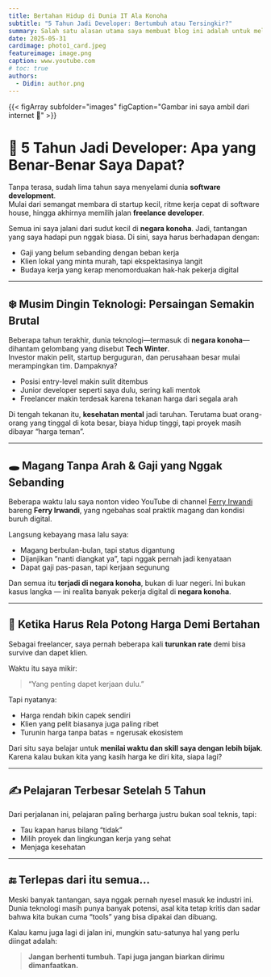 ```yaml
---
title: Bertahan Hidup di Dunia IT Ala Konoha
subtitle: "5 Tahun Jadi Developer: Bertumbuh atau Tersingkir?"
summary: Salah satu alasan utama saya membuat blog ini adalah untuk melatih kemampuan menulis, terutama dalam membuat dokumentasi kode. Selain itu, blog ini menjadi tempat menyimpan catatan teknologi yang saya gunakan, insight dari lapangan, dan ide-ide acak yang mampir ke kepala.
date: 2025-05-31
cardimage: photo1_card.jpeg
featureimage: image.png
caption: www.youtube.com
# toc: true
authors:
  - Didin: author.png
---
```

{{< figArray subfolder="images" figCaption="Gambar ini saya ambil dari internet :wave:" >}}

# 🧭 5 Tahun Jadi Developer: Apa yang Benar-Benar Saya Dapat?

Tanpa terasa, sudah lima tahun saya menyelami dunia **software development**.  
Mulai dari semangat membara di startup kecil, ritme kerja cepat di software house, hingga akhirnya memilih jalan **freelance developer**.

Semua ini saya jalani dari sudut kecil di **negara konoha**. Jadi, tantangan yang saya hadapi pun nggak biasa. Di sini, saya harus berhadapan dengan:

- Gaji yang belum sebanding dengan beban kerja  
- Klien lokal yang minta murah, tapi ekspektasinya langit  
- Budaya kerja yang kerap menomorduakan hak-hak pekerja digital

---

## ❄️ Musim Dingin Teknologi: Persaingan Semakin Brutal

Beberapa tahun terakhir, dunia teknologi—termasuk di **negara konoha**—dihantam gelombang yang disebut **Tech Winter**.  
Investor makin pelit, startup berguguran, dan perusahaan besar mulai merampingkan tim. Dampaknya?

- Posisi entry-level makin sulit ditembus  
- Junior developer seperti saya dulu, sering kali mentok  
- Freelancer makin terdesak karena tekanan harga dari segala arah

Di tengah tekanan itu, **kesehatan mental** jadi taruhan. Terutama buat orang-orang yang tinggal di kota besar, biaya hidup tinggi, tapi proyek masih dibayar “harga teman”.

---

## 🕳️ Magang Tanpa Arah & Gaji yang Nggak Sebanding

Beberapa waktu lalu saya nonton video YouTube di channel [Ferry Irwandi](https://youtu.be/lzh33ajVxCE?si=yxTDeXclsFTY4Fi1) bareng **Ferry Irwandi**, yang ngebahas soal praktik magang dan kondisi buruh digital.

Langsung kebayang masa lalu saya:

- Magang berbulan-bulan, tapi status digantung  
- Dijanjikan “nanti diangkat ya”, tapi nggak pernah jadi kenyataan  
- Dapat gaji pas-pasan, tapi kerjaan segunung

Dan semua itu **terjadi di negara konoha**, bukan di luar negeri. Ini bukan kasus langka — ini realita banyak pekerja digital di **negara konoha**.

---


## 🧾 Ketika Harus Rela Potong Harga Demi Bertahan

Sebagai freelancer, saya pernah beberapa kali **turunkan rate** demi bisa survive dan dapet klien.

Waktu itu saya mikir:  
> “Yang penting dapet kerjaan dulu.”

Tapi nyatanya:

- Harga rendah bikin capek sendiri  
- Klien yang pelit biasanya juga paling ribet  
- Turunin harga tanpa batas = ngerusak ekosistem

Dari situ saya belajar untuk **menilai waktu dan skill saya dengan lebih bijak**. Karena kalau bukan kita yang kasih harga ke diri kita, siapa lagi?

---

## ✍️ Pelajaran Terbesar Setelah 5 Tahun

Dari perjalanan ini, pelajaran paling berharga justru bukan soal teknis, tapi:

- Tau kapan harus bilang “tidak”  
- Milih proyek dan lingkungan kerja yang sehat  
- Menjaga kesehatan

---

## 🔚 Terlepas dari itu semua...

Meski banyak tantangan, saya nggak pernah nyesel masuk ke industri ini.  
Dunia teknologi masih punya banyak potensi, asal kita tetap kritis dan sadar bahwa kita bukan cuma “tools” yang bisa dipakai dan dibuang.

Kalau kamu juga lagi di jalan ini, mungkin satu-satunya hal yang perlu diingat adalah:

> **Jangan berhenti tumbuh. Tapi juga jangan biarkan dirimu dimanfaatkan.**
